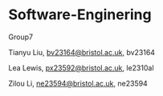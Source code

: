 # Software-Enginering

Group7

Tianyu Liu, bv23164@bristol.ac.uk, bv23164

Lea Lewis, px23592@bristol.ac.uk, le2310al

Zilou Li, ne23594@bristol.ac.uk, ne23594
